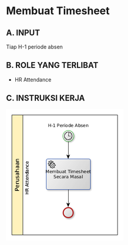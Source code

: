 # Membuat Timesheet

## <a name="input">A. INPUT</a>

Tiap H-1 periode absen

## <a name="role">B. ROLE YANG TERLIBAT</a>

* HR Attendance

## <a name="instruksi">C. INSTRUKSI KERJA</a>

![](../img/membuat-timesheet-masal.png)
